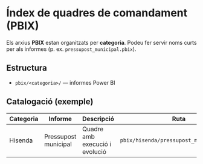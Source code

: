 # Índex de quadres de comandament (PBIX)

Els arxius **PBIX** estan organitzats per **categoria**. Podeu fer servir noms curts
per als informes (p. ex. `pressupost_municipal.pbix`).

## Estructura
- `pbix/<categoria>/` — informes Power BI

## Catalogació (exemple)
| Categoria | Informe | Descripció | Ruta |
|---|---|---|---|
| Hisenda | Pressupost municipal | Quadre amb execució i evolució | `pbix/hisenda/pressupost_municipal.pbix` |
